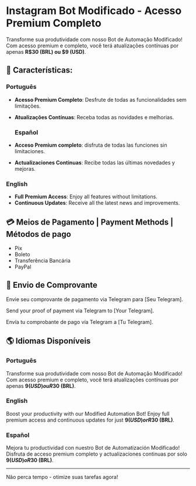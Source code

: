 # Instagram Bot Modificado - Acesso Premium Completo 

Transforme sua produtividade com nosso Bot de Automação Modificado! Com acesso premium e completo, você terá atualizações contínuas por apenas **R$30 (BRL) ou $9 (USD)**.

## 🚀 Características:

### Português
- **Acesso Premium Completo**: Desfrute de todas as funcionalidades sem limitações.
- **Atualizações Contínuas**: Receba todas as novidades e melhorias.

  ### Español
- **Acceso Premium completo**: disfruta de todas las funciones sin limitaciones.
- **Actualizaciones Continuas**: Recibe todas las últimas novedades y mejoras.

 ### English
- **Full Premium Access**: Enjoy all features without limitations.
- **Continuous Updates**: Receive all the latest news and improvements.

## 💳 Meios de Pagamento | Payment Methods | Métodos de pago
- Pix
- Boleto
- Transferência Bancária
- PayPal

## 📱 Envio de Comprovante
Envie seu comprovante de pagamento via Telegram para [Seu Telegram].

Send your proof of payment via Telegram to [Your Telegram].

Envía tu comprobante de pago vía Telegram a [Tu Telegram].

## 🌎 Idiomas Disponíveis

### Português
Transforme sua produtividade com nosso Bot de Automação Modificado! Com acesso premium e completo, você terá atualizações contínuas por apenas **$9 (USD) ou R$30 (BRL)**.

### English
Boost your productivity with our Modified Automation Bot! Enjoy full premium access and continuous updates for just **$9 (USD) or R$30 (BRL)**.

### Español
Mejora tu productividad con nuestro Bot de Automatización Modificado! Disfruta de acceso premium completo y actualizaciones continuas por solo **$9 (USD) o R$30 (BRL)**.

---

Não perca tempo - otimize suas tarefas agora!
